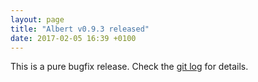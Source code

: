 ```yaml
---
layout: page
title: "Albert v0.9.3 released"
date: 2017-02-05 16:39 +0100
---
```

This is a pure bugfix release. Check the [git log](https://github.com/albertlauncher/albert/commits/v0.9.3) for details.
